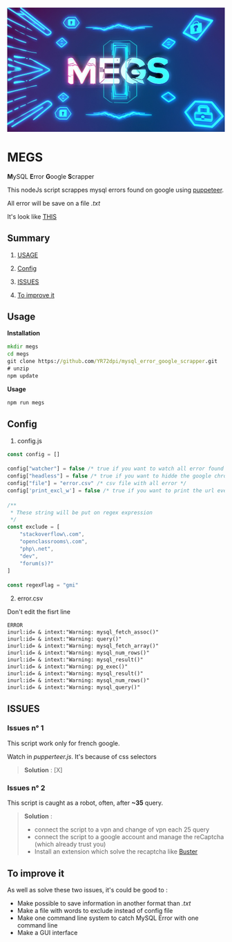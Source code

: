 ![image](docs/FireFly_logo_megs.jpg)

# MEGS

**M**ySQL **E**rror **G**oogle **S**crapper

This nodeJs script scrappes mysql errors found on google using [puppeteer](https://github.com/puppeteer/puppeteer).

All error will be save on a file *.txt*

It's look like [THIS](https://www.instagram.com/reel/Chm_IjoDS5n/)

## Summary

1. [USAGE](#Usage)

2. [Config](#Config)

3. [ISSUES](#ISSUES)

4. [To improve it](#to-improve-it)

## Usage

**Installation**

```cmd
mkdir megs
cd megs
git clone https://github.com/YR72dpi/mysql_error_google_scrapper.git
# unzip
npm update
```

**Usage**

```cmd
npm run megs
```


## Config

1. config.js

```javascript
const config = []

config["watcher"] = false /* true if you want to watch all error found in real time */
config["headless"] = false /* true if you want to hidde the google chrome copy */
config["file"] = "error.csv" /* csv file with all error */
config['print_excl_w'] = false /* true if you want to print the url even if there is excluded word */

/**
 * These string will be put on regex expression
 */
const exclude = [
    "stackoverflow\.com",
    "openclassrooms\.com",
    "php\.net",
    "dev",
    "forum(s)?"
]

const regexFlag = "gmi"

```

2. error.csv

Don't edit the fisrt line
```csv
ERROR 
inurl:id= & intext:"Warning: mysql_fetch_assoc()"
inurl:id= & intext:"Warning: query()"
inurl:id= & intext:"Warning: mysql_fetch_array()"
inurl:id= & intext:"Warning: mysql_num_rows()"
inurl:id= & intext:"Warning: mysql_result()"
inurl:id= & intext:"Warning: pg_exec()"
inurl:id= & intext:"Warning: mysql_result()"
inurl:id= & intext:"Warning: mysql_num_rows()"
inurl:id= & intext:"Warning: mysql_query()"

```


## ISSUES

### Issues n° 1
This script work only for french google.

Watch in *pupperteer.js*. It's because of css selectors

>**Solution** : [X]

### Issues n° 2
This script is caught as a robot, often, after **~35** query.

>**Solution** :    
>- connect the script to a vpn and change of vpn each 25 query
>- connect the script to a google account and manage the reCaptcha (which already trust you)
>- Install an extension which solve the recaptcha like [Buster](https://chrome.google.com/webstore/detail/buster-captcha-solver-for/mpbjkejclgfgadiemmefgebjfooflfhl)

## To improve it

As well as solve these two issues, it's could be good to :

- Make possible to save information in another format than *.txt*
- Make a file with words to exclude instead of config file  
- Make one command line system to catch MySQL Error with one command line
- Make a GUI interface